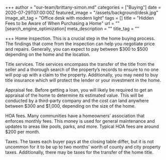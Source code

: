 +++
author = "our-team/brittany-simon.md"
categories = ["Buying"]
date = 2020-07-29T07:00:00Z
featured_image = "/assets/background/desk.jpg"
image_alt_tag = "Office desk with modern light"
tags = []
title = "Hidden Fees to be Aware of When Purchasing a Home"
url = ""
[search_engine_optimization]
meta_description = ""
title_tag = ""

+++
Home inspection. This is a crucial step in the home buying process. The findings that come from the inspection can help you negotiate price and repairs. Generally, you can expect to pay between $300 to $500 depending on the home and the location.

Title services. Title services encompass the transfer of the title from the seller and a thorough search of the property’s records to ensure to no one will pop up with a claim to the property. Additionally, you may need to buy title insurance which will protect the lender or your investment in the home.

Appraisal fee. Before getting a loan, you will likely be required to get an appraisal of the home to determine its estimated value. This will be conducted by a third-party company and the cost can land anywhere between $300 and $1,000, depending on the size of the home.

HOA fees. Many communities have a homeowners’ association that enforces monthly fees. This money is used for general maintenance and updates to areas like pools, parks, and more. Typical HOA fees are around $200 per month.

Taxes. The taxes each buyer pays at the closing table differ, but it is not uncommon for it to be up to two months’ worth of county and city property taxes. Additionally, there may be taxes for the transfer of the home title.